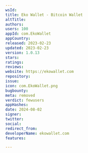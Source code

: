 ```yaml
---
wsId: 
title: Eko Wallet - Bitcoin Wallet
altTitle: 
authors: 
users: 100
appId: com.EkoWallet
appCountry: 
released: 2023-02-23
updated: 2023-02-23
version: 1.0.13
stars: 
ratings: 
reviews: 
website: https://ekowallet.com
repository: 
issue: 
icon: com.EkoWallet.png
bugbounty: 
meta: removed
verdict: fewusers
appHashes: 
date: 2024-08-02
signer: 
twitter: 
social: 
redirect_from: 
developerName: ekowallet.com
features: 

---
```


